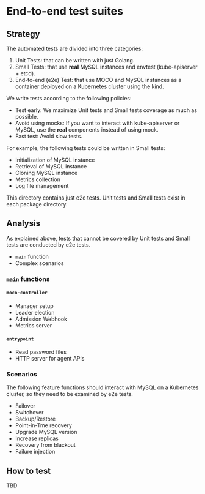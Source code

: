 # End-to-end test suites

## Strategy

The automated tests are divided into three categories:

1. Unit Tests: that can be written with just Golang.
1. Small Tests: that use **real** MySQL instances and envtest (kube-apiserver + etcd).
1. End-to-end (e2e) Test: that use MOCO and MySQL instances as a container deployed on a Kubernetes cluster using the kind.

We write tests according to the following policies:

- Test early: We maximize Unit tests and Small tests coverage as much as possible.
- Avoid using mocks: If you want to interact with kube-apiserver or MySQL, use the **real** components instead of using mock.
- Fast test: Avoid slow tests.

For example, the following tests could be written in Small tests:

- Initialization of MySQL instance
- Retrieval of MySQL instance
- Cloning MySQL instance
- Metrics collection
- Log file management

This directory contains just e2e tests.
Unit tests and Small tests exist in each package directory.

## Analysis

As explained above, tests that cannot be covered by Unit tests and Small tests are conducted by e2e tests.

- `main` function
- Complex scenarios

### `main` functions

#### `moco-controller`

- Manager setup
- Leader election
- Admission Webhook
- Metrics server

#### `entrypoint`

- Read password files
- HTTP server for agent APIs

### Scenarios

The following feature functions should interact with MySQL on a Kubernetes cluster, so they need to be examined by e2e tests.

- Failover
- Switchover
- Backup/Restore
- Point-in-Tme recovery
- Upgrade MySQL version
- Increase replicas
- Recovery from blackout
- Failure injection

## How to test

TBD
